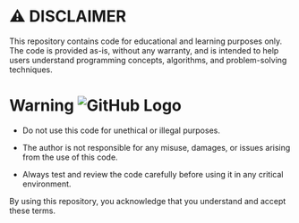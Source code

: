 # ⚠️ DISCLAIMER
This repository contains code for educational and learning purposes only. The code is provided as-is, without any warranty, and is intended to help users understand programming concepts, algorithms, and problem-solving techniques.

# Warning  ![GitHub Logo](https://www.creativesafetysupply.com/qa/safety-signs/what-does-caution-mean?srsltid=AfmBOooLHIs79LcDHvdy0eQrpy4ZfMAmqn-NnvijbGL4avcNS9gucAUG)



 - Do not use this code for unethical or illegal purposes.

 - The author is not responsible for any misuse, damages, or issues arising from the use of this code.

 - Always test and review the code carefully before using it in any critical environment.

By using this repository, you acknowledge that you understand and accept these terms.
